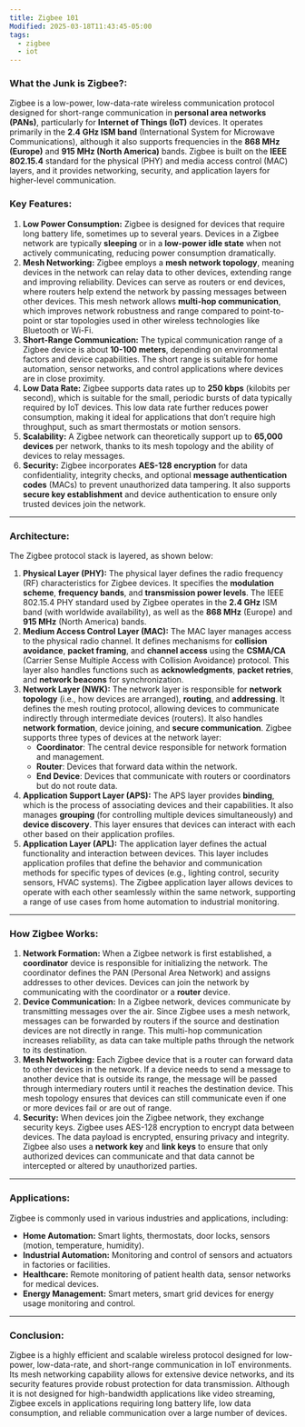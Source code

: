 ```yaml
---
title: Zigbee 101
Modified: 2025-03-18T11:43:45-05:00
tags:
  - zigbee
  - iot
---
```

### What the Junk is Zigbee?:

Zigbee is a low-power, low-data-rate wireless communication protocol designed for short-range communication in **personal area networks (PANs)**, particularly for **Internet of Things (IoT)** devices. It operates primarily in the **2.4 GHz ISM band** (International System for Microwave Communications), although it also supports frequencies in the **868 MHz (Europe)** and **915 MHz (North America)** bands. Zigbee is built on the **IEEE 802.15.4** standard for the physical (PHY) and media access control (MAC) layers, and it provides networking, security, and application layers for higher-level communication.

### Key Features:
1. **Low Power Consumption:** Zigbee is designed for devices that require long battery life, sometimes up to several years. Devices in a Zigbee network are typically **sleeping** or in a **low-power idle state** when not actively communicating, reducing power consumption dramatically.    
2. **Mesh Networking:** Zigbee employs a **mesh network topology**, meaning devices in the network can relay data to other devices, extending range and improving reliability. Devices can serve as routers or end devices, where routers help extend the network by passing messages between other devices. This mesh network allows **multi-hop communication**, which improves network robustness and range compared to point-to-point or star topologies used in other wireless technologies like Bluetooth or Wi-Fi.    
3. **Short-Range Communication:** The typical communication range of a Zigbee device is about **10-100 meters**, depending on environmental factors and device capabilities. The short range is suitable for home automation, sensor networks, and control applications where devices are in close proximity.    
4. **Low Data Rate:** Zigbee supports data rates up to **250 kbps** (kilobits per second), which is suitable for the small, periodic bursts of data typically required by IoT devices. This low data rate further reduces power consumption, making it ideal for applications that don’t require high throughput, such as smart thermostats or motion sensors.    
5. **Scalability:** A Zigbee network can theoretically support up to **65,000 devices** per network, thanks to its mesh topology and the ability of devices to relay messages.    
6. **Security:** Zigbee incorporates **AES-128 encryption** for data confidentiality, integrity checks, and optional **message authentication codes** (MACs) to prevent unauthorized data tampering. It also supports **secure key establishment** and device authentication to ensure only trusted devices join the network.
    

---

### Architecture:

The Zigbee protocol stack is layered, as shown below:

1. **Physical Layer (PHY):** The physical layer defines the radio frequency (RF) characteristics for Zigbee devices. It specifies the **modulation scheme**, **frequency bands**, and **transmission power levels**. The IEEE 802.15.4 PHY standard used by Zigbee operates in the **2.4 GHz** ISM band (with worldwide availability), as well as the **868 MHz** (Europe) and **915 MHz** (North America) bands.    
2. **Medium Access Control Layer (MAC):** The MAC layer manages access to the physical radio channel. It defines mechanisms for **collision avoidance**, **packet framing**, and **channel access** using the **CSMA/CA** (Carrier Sense Multiple Access with Collision Avoidance) protocol. This layer also handles functions such as **acknowledgments**, **packet retries**, and **network beacons** for synchronization.    
3. **Network Layer (NWK):** The network layer is responsible for **network topology** (i.e., how devices are arranged), **routing**, and **addressing**. It defines the mesh routing protocol, allowing devices to communicate indirectly through intermediate devices (routers). It also handles **network formation**, device joining, and **secure communication**. Zigbee supports three types of devices at the network layer:    
    - **Coordinator**: The central device responsible for network formation and management.
    - **Router**: Devices that forward data within the network.
    - **End Device**: Devices that communicate with routers or coordinators but do not route data.
4. **Application Support Layer (APS):** The APS layer provides **binding**, which is the process of associating devices and their capabilities. It also manages **grouping** (for controlling multiple devices simultaneously) and **device discovery**. This layer ensures that devices can interact with each other based on their application profiles.    
5. **Application Layer (APL):** The application layer defines the actual functionality and interaction between devices. This layer includes application profiles that define the behavior and communication methods for specific types of devices (e.g., lighting control, security sensors, HVAC systems). The Zigbee application layer allows devices to operate with each other seamlessly within the same network, supporting a range of use cases from home automation to industrial monitoring.
    

---

### How Zigbee Works:

1. **Network Formation:** When a Zigbee network is first established, a **coordinator** device is responsible for initializing the network. The coordinator defines the PAN (Personal Area Network) and assigns addresses to other devices. Devices can join the network by communicating with the coordinator or a **router** device.    
2. **Device Communication:** In a Zigbee network, devices communicate by transmitting messages over the air. Since Zigbee uses a mesh network, messages can be forwarded by routers if the source and destination devices are not directly in range. This multi-hop communication increases reliability, as data can take multiple paths through the network to its destination.    
3. **Mesh Networking:** Each Zigbee device that is a router can forward data to other devices in the network. If a device needs to send a message to another device that is outside its range, the message will be passed through intermediary routers until it reaches the destination device. This mesh topology ensures that devices can still communicate even if one or more devices fail or are out of range.    
4. **Security:** When devices join the Zigbee network, they exchange security keys. Zigbee uses AES-128 encryption to encrypt data between devices. The data payload is encrypted, ensuring privacy and integrity. Zigbee also uses a **network key** and **link keys** to ensure that only authorized devices can communicate and that data cannot be intercepted or altered by unauthorized parties.
    

---

### Applications:

Zigbee is commonly used in various industries and applications, including:

- **Home Automation:** Smart lights, thermostats, door locks, sensors (motion, temperature, humidity).
- **Industrial Automation:** Monitoring and control of sensors and actuators in factories or facilities.
- **Healthcare:** Remote monitoring of patient health data, sensor networks for medical devices.
- **Energy Management:** Smart meters, smart grid devices for energy usage monitoring and control.

---

### Conclusion:

Zigbee is a highly efficient and scalable wireless protocol designed for low-power, low-data-rate, and short-range communication in IoT environments. Its mesh networking capability allows for extensive device networks, and its security features provide robust protection for data transmission. Although it is not designed for high-bandwidth applications like video streaming, Zigbee excels in applications requiring long battery life, low data consumption, and reliable communication over a large number of devices.
